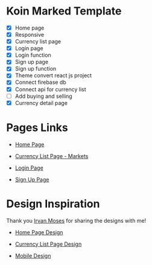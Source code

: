 # Koin Marked Template

- [x] Home page 
- [x] Responsive
- [x] Currency list page
- [x] Login page
- [x] Login function
- [x] Sign up page
- [x] Sign up function
- [x] Theme convert react js project
- [x] Connect firebase db
- [x] Connect api for currency list
- [ ] Add buying and selling
- [x] Currency detail page

# Pages Links

- [Home Page](https://koin-marked.vercel.app/)

- [Currency List Page - Markets](https://koin-marked.vercel.app/markets)

- [Login Page](https://koin-marked.vercel.app/login)

- [Sign Up Page](https://koin-marked.vercel.app/sign-up)

# Design Inspiration

Thank you [Irvan Moses](https://dribbble.com/irvan_moses) for sharing the designs with me!

- [Home Page Design](https://dribbble.com/shots/17267071/attachments/12380385?mode=media)

- [Currency List Page Design](https://dribbble.com/shots/17599501/attachments/12749365?mode=media)

- [Mobile Design](https://dribbble.com/shots/17348111-NEFA-Cryptocurrency-Exchange-Website-Mobile/attachments/12467778?mode=media)


